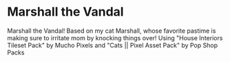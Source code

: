 # Marshall the Vandal
Marshall the Vandal! Based on my cat Marshall, whose favorite pastime is making sure to irritate mom by knocking things over!
Using "House Interiors Tileset Pack" by Mucho Pixels and "Cats || Pixel Asset Pack" by Pop Shop Packs
